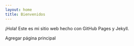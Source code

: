 ```yaml
---
layout: home
title: Bienvenidos
---
```


¡Hola! Este es mi sitio web hecho con GitHub Pages y Jekyll.


Agregar página principal
